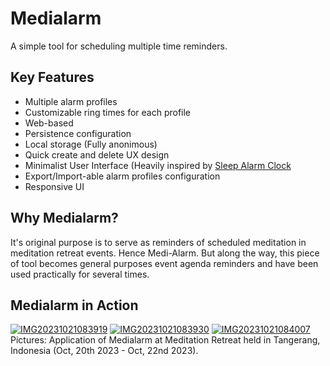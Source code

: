 # Medialarm

A simple tool for scheduling multiple time reminders.

## Key Features

- Multiple alarm profiles
- Customizable ring times for each profile
- Web-based
- Persistence configuration
- Local storage (Fully anonimous)
- Quick create and delete UX design
- Minimalist User Interface (Heavily inspired by [Sleep Alarm Clock](https://apps.apple.com/us/app/sleep-alarm-clock-the-1-alarm-clock-sleep-timer/id1091149644?mt=12)
- Export/Import-able alarm profiles configuration
- Responsive UI

## Why Medialarm?

It's original purpose is to serve as reminders of scheduled meditation in meditation retreat events. Hence Medi-Alarm. But along the way, this piece of tool 
becomes general purposes event agenda reminders and have been used practically for several times. 

## Medialarm in Action

<a href="https://ibb.co/99YPQQL"><img src="https://i.ibb.co/99YPQQL/IMG20231021083919.jpg" alt="IMG20231021083919" border="0"></a> 
<a href="https://ibb.co/QjW5NMQ"><img src="https://i.ibb.co/QjW5NMQ/IMG20231021083930.jpg" alt="IMG20231021083930" border="0"></a>
<a href="https://ibb.co/bdZzmFk"><img src="https://i.ibb.co/bdZzmFk/IMG20231021084007.jpg" alt="IMG20231021084007" border="0"></a> 
Pictures: Application of Medialarm at Meditation Retreat held in Tangerang, Indonesia (Oct, 20th 2023 - Oct, 22nd 2023).
